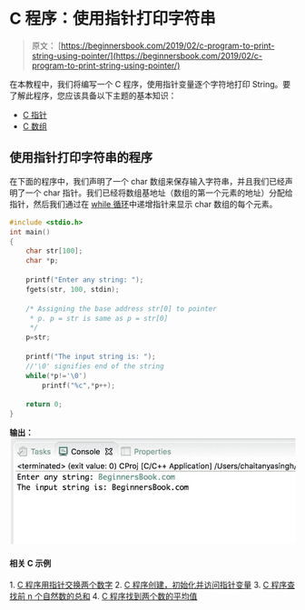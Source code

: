 # C 程序：使用指针打印字符串

> 原文： [https://beginnersbook.com/2019/02/c-program-to-print-string-using-pointer/](https://beginnersbook.com/2019/02/c-program-to-print-string-using-pointer/)

在本教程中，我们将编写一个 C 程序，使用指针变量逐个字符地打印 String。要了解此程序，您应该具备以下主题的基本知识：

*   [C 指针](https://beginnersbook.com/2014/01/c-pointers/)
*   [C 数组](https://beginnersbook.com/2014/01/c-arrays-example/)

## 使用指针打印字符串的程序

在下面的程序中，我们声明了一个 char 数组来保存输入字符串，并且我们已经声明了一个 char 指针。我们已经将数组基地址（数组的第一个元素的地址）分配给指针，然后我们通过在 [while 循环](https://beginnersbook.com/2014/01/c-while-loop/)中递增指针来显示 char 数组的每个元素。

```c
#include <stdio.h>
int main()
{
    char str[100];
    char *p;

    printf("Enter any string: ");
    fgets(str, 100, stdin);

    /* Assigning the base address str[0] to pointer
     * p. p = str is same as p = str[0]
     */
    p=str;

    printf("The input string is: ");
    //'\0' signifies end of the string
    while(*p!='\0')
        printf("%c",*p++);

    return 0;
}
```

**输出：**
![C Program to Print String using Pointer](img/12510c3452cebf7f0db1b16f5480b4a9.jpg)

#### 相关 C 示例

1\. [C 程序用指针交换两个数字](https://beginnersbook.com/2019/02/c-program-to-swap-two-numbers-using-pointers/)
2\. [C 程序创建，初始化并访问指针变量](https://beginnersbook.com/2019/02/c-program-to-create-initialize-and-access-a-pointer-variable/)
3\. [C 程序查找前 n 个自然数的总和](https://beginnersbook.com/2017/10/c-program-to-find-the-sum-of-first-n-natural-numbers/)
4\. [C 程序找到两个数的平均值](https://beginnersbook.com/2017/09/c-program-to-find-the-average-of-two-numbers/)
